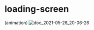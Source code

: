 # loading-screen
(animation)
![doc_2021-05-26_20-06-26](https://user-images.githubusercontent.com/82677661/119702424-1dbc1200-be5e-11eb-9c69-df7159713c1d.gif)

